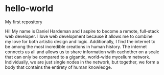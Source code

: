 # hello-world
My first repository

Hi! My name is Daniel Hardeman and I aspire to become a remote, full-stack web developer.  I love web development because it allows me to combine my love for both
artistic design and logic.  Additionally, I find the internet to be among the most
incredible creations in human history.  The internet connects us all and allows us to share information with eachother on a scale that can only be compared to a gigantic, world-wide mycelium network.  Individually, we are just single nodes in the network, but together, we form a body that contains the entirety of human knowledge.
